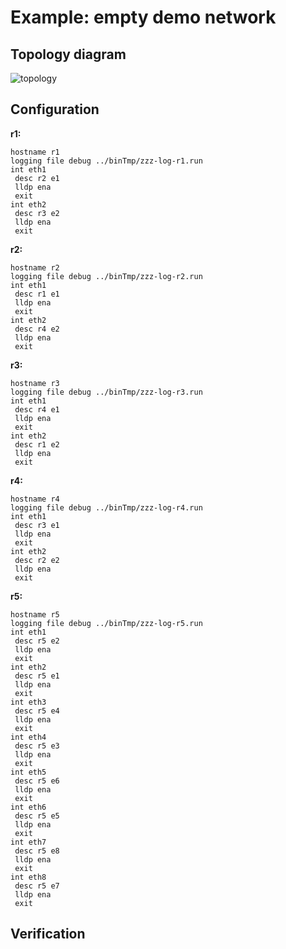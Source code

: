 # Example: empty demo network

## **Topology diagram**

![topology](/img/demo01.tst.png)

## **Configuration**

**r1:**
```
hostname r1
logging file debug ../binTmp/zzz-log-r1.run
int eth1
 desc r2 e1
 lldp ena
 exit
int eth2
 desc r3 e2
 lldp ena
 exit
```

**r2:**
```
hostname r2
logging file debug ../binTmp/zzz-log-r2.run
int eth1
 desc r1 e1
 lldp ena
 exit
int eth2
 desc r4 e2
 lldp ena
 exit
```

**r3:**
```
hostname r3
logging file debug ../binTmp/zzz-log-r3.run
int eth1
 desc r4 e1
 lldp ena
 exit
int eth2
 desc r1 e2
 lldp ena
 exit
```

**r4:**
```
hostname r4
logging file debug ../binTmp/zzz-log-r4.run
int eth1
 desc r3 e1
 lldp ena
 exit
int eth2
 desc r2 e2
 lldp ena
 exit
```

**r5:**
```
hostname r5
logging file debug ../binTmp/zzz-log-r5.run
int eth1
 desc r5 e2
 lldp ena
 exit
int eth2
 desc r5 e1
 lldp ena
 exit
int eth3
 desc r5 e4
 lldp ena
 exit
int eth4
 desc r5 e3
 lldp ena
 exit
int eth5
 desc r5 e6
 lldp ena
 exit
int eth6
 desc r5 e5
 lldp ena
 exit
int eth7
 desc r5 e8
 lldp ena
 exit
int eth8
 desc r5 e7
 lldp ena
 exit
```

## **Verification**
